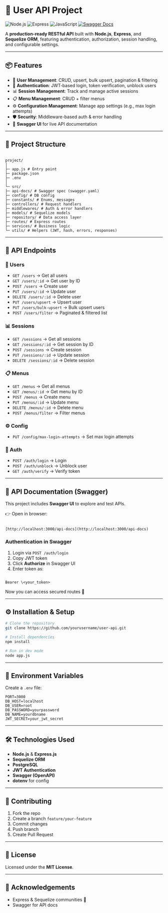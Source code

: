 # 🚀 User API Project

![Node.js](https://img.shields.io/badge/Node.js-339933?style=for-the-badge&logo=nodedotjs&logoColor=white)
![Express](https://img.shields.io/badge/Express-000000?style=for-the-badge&logo=express&logoColor=white)
![JavaScript](https://img.shields.io/badge/JavaScript-F7DF1E?style=for-the-badge&logo=javascript&logoColor=black)
[![Swagger Docs](https://img.shields.io/badge/API%20Docs-Swagger-green?logo=swagger)](http://localhost:3000/api-docs)

A **production-ready RESTful API** built with **Node.js**, **Express**, and **Sequelize ORM**, featuring authentication, authorization, session handling, and configurable settings.

---

## 📦 Features

- 👤 **User Management**: CRUD, upsert, bulk upsert, pagination & filtering
- 🔑 **Authentication**: JWT-based login, token verification, unblock users
- 📊 **Session Management**: Track and manage active sessions
- 📋 **Menu Management**: CRUD + filter menus
- ⚙️ **Configuration Management**: Manage app settings (e.g., max login attempts)
- 🛡️ **Security**: Middleware-based auth & error handling
- 📖 **Swagger UI** for live API documentation

---

## 📁 Project Structure
```

project/
│
├─ app.js # Entry point
├─ package.json
├─ .env
│
└─ src/
├─ api-docs/ # Swagger spec (swagger.yaml)
├─ config/ # DB config
├─ constants/ # Enums, messages
├─ controllers/ # Request handlers
├─ middlewares/ # Auth & error handlers
├─ models/ # Sequelize models
├─ repository/ # Data access layer
├─ routes/ # Express routes
├─ services/ # Business logic
└─ utils/ # Helpers (JWT, hash, errors, responses)

```

---

## 🔗 API Endpoints

### 👤 Users
- `GET /users` → Get all users
- `GET /users/:id` → Get user by ID
- `POST /users` → Create user
- `PUT /users/:id` → Update user
- `DELETE /users/:id` → Delete user
- `PUT /users/upsert` → Upsert user
- `PUT /users/bulk-upsert` → Bulk upsert users
- `POST /users/filter` → Paginated & filtered list

### 📊 Sessions
- `GET /sessions` → Get all sessions
- `GET /sessions/:id` → Get session by ID
- `POST /sessions` → Create session
- `PUT /sessions/:id` → Update session
- `DELETE /sessions/:id` → Delete session

### 📋 Menus
- `GET /menus` → Get all menus
- `GET /menus/:id` → Get menu by ID
- `POST /menus` → Create menu
- `PUT /menus/:id` → Update menu
- `DELETE /menus/:id` → Delete menu
- `POST /menus/filter` → Filter menus

### ⚙️ Config
- `PUT /config/max-login-attempts` → Set max login attempts

### 🔑 Auth
- `POST /auth/login` → Login
- `POST /auth/unblock` → Unblock user
- `GET /auth/verify` → Verify token

---

## 📖 API Documentation (Swagger)

This project includes **Swagger UI** to explore and test APIs.

👉 Open in browser:
```

[http://localhost:3000/api-docs](http://localhost:3000/api-docs)

```

### Authentication in Swagger
1. Login via `POST /auth/login`
2. Copy JWT token
3. Click **Authorize** in Swagger UI
4. Enter token as:
```

Bearer \<your_token>

````

Now you can access secured routes 🎉

---

## ⚙️ Installation & Setup

```bash
# Clone the repository
git clone https://github.com/yourusername/user-api.git

# Install dependencies
npm install

# Run in dev mode
node app.js
````

---

## 📝 Environment Variables

Create a `.env` file:

```
PORT=3000
DB_HOST=localhost
DB_USER=root
DB_PASSWORD=yourpassword
DB_NAME=yourdbname
JWT_SECRET=your_jwt_secret
```

---

## 🛠️ Technologies Used

- **Node.js** & **Express.js**
- **Sequelize ORM**
- **PostgreSQL**
- **JWT Authentication**
- **Swagger (OpenAPI)**
- **dotenv** for config

---

## 🤝 Contributing

1. Fork the repo
2. Create a branch `feature/your-feature`
3. Commit changes
4. Push branch
5. Create Pull Request

---

## 📄 License

Licensed under the **MIT License**.

---

## 🎉 Acknowledgements

- Express & Sequelize communities 🙌
- Swagger for API docs
